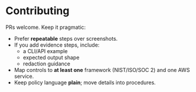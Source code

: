 # Contributing

PRs welcome. Keep it pragmatic:
- Prefer **repeatable** steps over screenshots.
- If you add evidence steps, include:
  - a CLI/API example
  - expected output shape
  - redaction guidance
- Map controls to **at least one** framework (NIST/ISO/SOC 2) and one AWS service.
- Keep policy language **plain**; move details into procedures.
